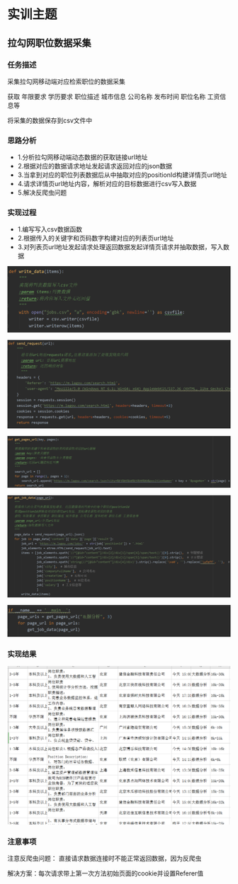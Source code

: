 # 实训主题

## 拉勾网职位数据采集

### 任务描述

采集拉勾网移动端对应检索职位的数据采集

获取 年限要求 学历要求 职位描述 城市信息 公司名称 发布时间 职位名称 工资信息等

将采集的数据保存到csv文件中

### 思路分析

- 1.分析拉勾网移动端动态数据的获取链接url地址
- 2.根据对应的数据请求地址发起请求返回对应的json数据
- 3.当拿到对应的职位列表数据后从中抽取对应的positionId构建详情页url地址
- 4.请求详情页url地址内容，解析对应的目标数据进行csv写入数据
- 5.解决反爬虫问题

### 实现过程

- 1.编写写入csv数据函数
- 2.根据传入的关键字和页码数字构建对应的列表页url地址
- 3.对列表页url地址发起请求处理返回数据发起详情页请求并抽取数据，写入数据

![image-20200207175819313](image-20200207175819313.png)

![image-20200207175837057](image-20200207175837057.png)

![image-20200207175900245](image-20200207175900245.png)

![image-20200207175912619](image-20200207175912619.png)

![image-20200207175922424](image-20200207175922424.png)

### 实现结果

![image-20200207175716000](image-20200207175716000.png)

### 注意事项

注意反爬虫问题：    直接请求数据连接时不能正常返回数据，因为反爬虫      

解决方案：每次请求带上第一次方法初始页面的cookie并设置Referer值



